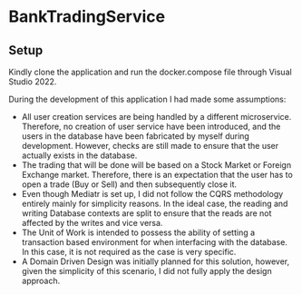 # BankTradingService

## Setup

Kindly clone the application and run the docker.compose file through Visual Studio 2022. 

During the development of this application I had made some assumptions:

- All user creation services are being handled by a different microservice. Therefore, no creation of user service have been introduced, and the users in the database have been fabricated by myself during development. However, checks are still made to ensure that the user actually exists in the database.
- The trading that will be done will be based on a Stock Market or Foreign Exchange market. Therefore, there is an expectation that the user has to open a trade (Buy or Sell) and then subsequently close it.
- Even though Mediatr is set up, I did not follow the CQRS methodology entirely mainly for simplicity reasons. In the ideal case, the reading and writing Database contexts are split to ensure that the reads are not affected by the writes and vice versa.
- The Unit of Work is intended to possess the ability of setting a transaction based environment for when interfacing with the database. In this case, it is not required as the case is very specific.
- A Domain Driven Design was initially planned for this solution, however, given the simplicity of this scenario, I did not fully apply the design approach.